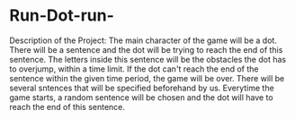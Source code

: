 # Run-Dot-run-

Description of the Project: The main character of the game will be a dot. There will be a sentence and the dot will be trying to reach the end of this sentence. The letters inside this sentence will be the obstacles the dot has to overjump, within a time limit. If the dot can't reach the end of the sentence within the given time period, the game will be over. 
There will be several sntences that will be specified beforehand by us. Everytime the game starts, a random sentence will be chosen and the dot will have to reach the end of this sentence.
